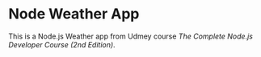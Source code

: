 # Node Weather App

This is a Node.js Weather app from Udmey course _The Complete Node.js Developer Course (2nd Edition)_.
